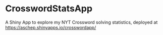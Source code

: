 # CrosswordStatsApp

A Shiny App to explore my NYT Crossword solving statistics, deployed at https://aschep.shinyapps.io/crosswordapp/
